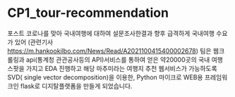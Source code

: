 # CP1_tour-recommendation

포스트 코로나를 맞아 국내여행에 대하여 설문조사한결과 향후 급격하게 국내여행 수요가 있어 (관련기사 https://m.hankookilbo.com/News/Read/A2021100415400002678)
팀은 웹크롤링과 api(통계청 관관공사등의 API)서비스를 통하여 얻은 약20000곳의 국내 여행 스팟을 가지고 EDA 진행하고 해당 마추미라는 여행지 추천 웹서비스가 가능하도록 
SVD( single vector decomposition)을 이용한, Python 마이크로 WEB용 프레임워크인 flask로 디지탈플랫폼을 만들게 되었습니다.
